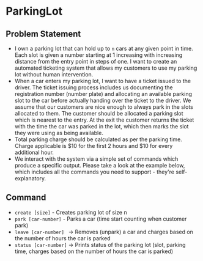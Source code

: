 # ParkingLot
## Problem Statement

- I own a parking lot that can hold up to `n` cars at any given point in time. Each slot is given a number starting at 1 increasing with increasing distance from the entry point in steps of one. I want to create an automated ticketing system that allows my customers to use my parking lot without human intervention.
- When a car enters my parking lot, I want to have a ticket issued to the driver. The ticket issuing process includes us documenting the registration number (number plate) and allocating an available parking slot to the car before actually handing over the ticket to the driver. We assume that our customers are nice enough to always park in the slots allocated
to them. The customer should be allocated a parking slot which is nearest to the entry. At the exit the customer returns the ticket with the time the car was parked in the lot, which then marks the slot they were using as being available.
- Total parking charge should be calculated as per the parking time. Charge applicable is $10 for the first 2 hours and $10 for every additional hour.
- We interact with the system via a simple set of commands which produce a specific output. Please take a look at the example below, which includes all the commands you need to support - they're self-explanatory.

## Command
- `create [size]` - Creates parking lot of size n
- `park [car-number]` - Parks a car (time start counting when customer park)
- `leave [car-number] ` -> Removes (unpark) a car and charges based on the number of hours the car is parked
- `status [car-number]` -> Prints status of the parking lot (slot, parking time, charges based on the number of hours the car is parked)
